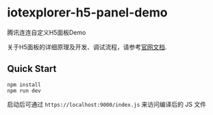 # iotexplorer-h5-panel-demo
腾讯连连自定义H5面板Demo

关于H5面板的详细原理及开发、调试流程，请参考[官网文档](https://cloud.tencent.com/document/product/1081/49028#h5-.E9.9D.A2.E6.9D.BF.E5.BC.80.E5.8F.91).

## Quick Start

```
npm install
npm run dev
```

启动后可通过 `https://localhost:9000/index.js` 来访问编译后的 JS 文件
